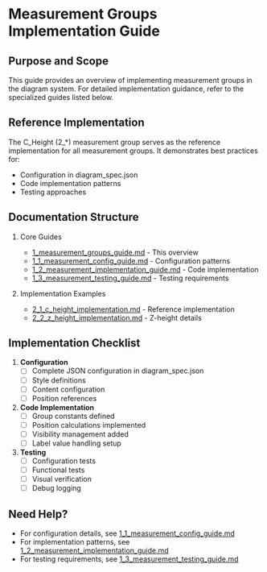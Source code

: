 # Measurement Groups Implementation Guide

## Purpose and Scope

This guide provides an overview of implementing measurement groups in the diagram system. For detailed implementation guidance, refer to the specialized guides listed below.

## Reference Implementation

The C_Height (2_*) measurement group serves as the reference implementation for all measurement groups. It demonstrates best practices for:
- Configuration in diagram_spec.json
- Code implementation patterns
- Testing approaches

## Documentation Structure

1. Core Guides
   - [1_measurement_groups_guide.md](1_measurement_groups_guide.md) - This overview
   - [1_1_measurement_config_guide.md](1_1_measurement_config_guide.md) - Configuration patterns
   - [1_2_measurement_implementation_guide.md](1_2_measurement_implementation_guide.md) - Code implementation
   - [1_3_measurement_testing_guide.md](1_3_measurement_testing_guide.md) - Testing requirements

2. Implementation Examples
   - [2_1_c_height_implementation.md](2_1_c_height_implementation.md) - Reference implementation
   - [2_2_z_height_implementation.md](2_2_z_height_implementation.md) - Z-height details

## Implementation Checklist

1. **Configuration**
   - [ ] Complete JSON configuration in diagram_spec.json
   - [ ] Style definitions
   - [ ] Content configuration
   - [ ] Position references

2. **Code Implementation**
   - [ ] Group constants defined
   - [ ] Position calculations implemented
   - [ ] Visibility management added
   - [ ] Label value handling setup

3. **Testing**
   - [ ] Configuration tests
   - [ ] Functional tests
   - [ ] Visual verification
   - [ ] Debug logging

## Need Help?

- For configuration details, see [1_1_measurement_config_guide.md](1_1_measurement_config_guide.md)
- For implementation patterns, see [1_2_measurement_implementation_guide.md](1_2_measurement_implementation_guide.md)
- For testing requirements, see [1_3_measurement_testing_guide.md](1_3_measurement_testing_guide.md)
